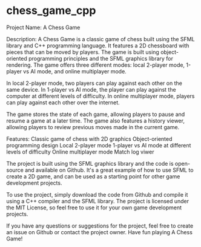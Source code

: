 # chess_game_cpp

Project Name: A Chess Game

Description: A Chess Game is a classic game of chess built using the SFML library and C++ programming language. It features a 2D chessboard with pieces that can be moved by players.
The game is built using object-oriented programming principles and the SFML graphics library for rendering. The game offers three different modes: local 2-player mode, 1-player vs AI mode, and online multiplayer mode.

In local 2-player mode, two players can play against each other on the same device. In 1-player vs AI mode, the player can play against the computer at different levels of difficulty. In online multiplayer mode, players can play against each other over the internet.

The game stores the state of each game, allowing players to pause and resume a game at a later time. The game also features a history viewer, allowing players to review previous moves made in the current game.

Features:
  Classic game of chess with 2D graphics
  Object-oriented programming design
  Local 2-player mode
  1-player vs AI mode at different levels of difficulty
  Online multiplayer mode
  Match log viwer
  
The project is built using the SFML graphics library and the code is open-source and available on Github. It's a great example of how to use SFML to create a 2D game, and can be used as a starting point for other game development projects.

To use the project, simply download the code from Github and compile it using a C++ compiler and the SFML library. The project is licensed under the MIT License, so feel free to use it for your own game development projects.

If you have any questions or suggestions for the project, feel free to create an issue on Github or contact the project owner. Have fun playing A Chess Game!
